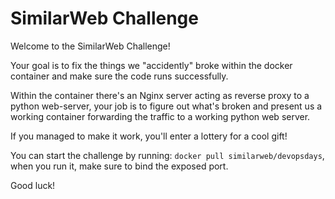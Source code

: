 # SimilarWeb Challenge

Welcome to the SimilarWeb Challenge!

Your goal is to fix the things we "accidently" broke within the docker container and make sure the code runs successfully.

Within the container there's an Nginx server acting as reverse proxy to a python web-server, your job is to figure out what's broken and present us a working container forwarding the traffic to a working python web server.

If you managed to make it work, you'll enter a lottery for a cool gift!

You can start the challenge by running: `docker pull similarweb/devopsdays`, when you run it, make sure to bind the exposed port.


Good luck!

